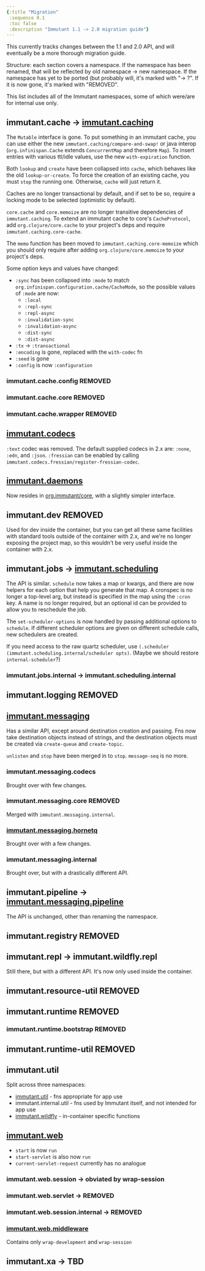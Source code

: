 ```yaml
---
{:title "Migration"
 :sequence 0.1
 :toc false
 :description "Immutant 1.1 -> 2.0 migration guide"}
---
```


This currently tracks changes between the 1.1 and 2.0 API, and will
eventually be a more thorough migration guide.

Structure: each section covers a namespace. If the namespace has been
renamed, that will be reflected by old namespace -> new namespace. If
the namespace has yet to be ported (but probably will, it's marked
with "-> ?". If it is now gone, it's marked with "REMOVED".

This list includes all of the Immutant namespaces, some of which
were/are for internal use only.


## immutant.cache -> [immutant.caching](immutant.caching.html)

The `Mutable` interface is gone. To put something in an immutant
cache, you can use either the new `immutant.caching/compare-and-swap!`
or java interop (`org.infinispan.Cache` extends `ConcurrentMap` and
therefore `Map`). To insert entries with various ttl/idle values, use
the new `with-expiration` function.

Both `lookup` and `create` have been collapsed into `cache`, which
behaves like the old `lookup-or-create`. To force the creation of an
existing cache, you must `stop` the running one. Otherwise, `cache`
will just return it.

Caches are no longer transactional by default, and if set to be so,
require a locking mode to be selected (optimistic by default).

`core.cache` and `core.memoize` are no longer transitive dependencies
of `immutant.caching`. To extend an immutant cache to core's
`CacheProtocol`, add `org.clojure/core.cache` to your project's deps
and require `immutant.caching.core-cache`.

The `memo` function has been moved to `immutant.caching.core-memoize`
which you should only require after adding `org.clojure/core.memoize`
to your project's deps.

Some option keys and values have changed:

  - `:sync` has been collapsed into `:mode` to match
    `org.infinispan.configuration.cache/CacheMode`, so the possible
    values of `:mode` are now:
    - `:local`
    - `:repl-sync`
    - `:repl-async`
    - `:invalidation-sync`
    - `:invalidation-async`
    - `:dist-sync`
    - `:dist-async`
  - `:tx` -> `:transactional`
  - `:encoding` is gone, replaced with the `with-codec` fn
  - `:seed` is gone
  - `:config` is now `:configuration`

### immutant.cache.config REMOVED
### immutant.cache.core REMOVED
### immutant.cache.wrapper REMOVED

## [immutant.codecs](immutant.codecs.html)

`:text` codec was removed. The default supplied codecs in 2.x are:
`:none`, `:edn`, and `:json`. `:fressian` can be enabled by calling
`immutant.codecs.fressian/register-fressian-codec`.

## [immutant.daemons](immutant.daemons.html)

Now resides in
[org.immutant/core](https://clojars.org/org.immutant/core), with a
slightly simpler interface.

## immutant.dev REMOVED

Used for dev inside the container, but you can get all these same
facilities with standard tools outside of the container with 2.x, and
we're no longer exposing the project map, so this wouldn't be very
useful inside the container with 2.x.

## immutant.jobs -> [immutant.scheduling](immutant.scheduling.html)

The API is similar. `schedule` now takes a map or kwargs, and there
are now helpers for each option that help you generate that map. A
cronspec is no longer a top-level arg, but instead is specified in the
map using the `:cron` key. A name is no longer required, but an
optional id can be provided to allow you to reschedule the job.

The `set-scheduler-options` is now handled by passing additional
options to `schedule`. If different scheduler options are given on
different schedule calls, new schedulers are created.

If you need access to the raw quartz scheduler, use `(.scheduler
(immutant.scheduling.internal/scheduler opts)`. (Maybe we should
restore `internal-scheduler`?)

### immutant.jobs.internal -> immutant.scheduling.internal

## immutant.logging REMOVED

## [immutant.messaging](immutant.messaging.html)

Has a similar API, except around destination creation and passing. Fns
now take destination objects instead of strings, and the destination
objects must be created via `create-queue` and `create-topic`.

`unlisten` and `stop` have been merged in to `stop`. `message-seq` is
no more.

### immutant.messaging.codecs

Brought over with few changes.

### immutant.messaging.core REMOVED

Merged with `immutant.messaging.internal`.

### [immutant.messaging.hornetq](immutant.messaging.hornetq.html)

Brought over with a few changes.

### immutant.messaging.internal

Brought over, but with a drastically different API.

## immutant.pipeline -> [immutant.messaging.pipeline](immutant.messaging.pipeline.html)

The API is unchanged, other than renaming the namespace.

## immutant.registry REMOVED

## immutant.repl -> immutant.wildfly.repl

Still there, but with a different API. It's now only used inside the
container.

## immutant.resource-util REMOVED

## immutant.runtime REMOVED

### immutant.runtime.bootstrap REMOVED

## immutant.runtime-util REMOVED

## immutant.util

Split across three namespaces:

* [immutant.util](immutant.util.html) - fns appropriate for app use
* immutant.internal.util - fns used by Immutant itself, and not intended for app use
* [immutant.wildfly](immutant.wildfly.html) - in-container specific functions

## [immutant.web](immutant.web.html)

* `start` is now `run`
* `start-servlet` is also now `run`
* `current-servlet-request` currently has no analogue

### immutant.web.session -> obviated by wrap-session
### immutant.web.servlet -> REMOVED
### immutant.web.session.internal -> REMOVED

### [immutant.web.middleware](immutant.web.middleware.html)

Contains only `wrap-development` and `wrap-session`

## immutant.xa -> TBD
